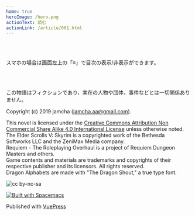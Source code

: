```yaml
---
home: true
heroImage: /hero.png
actionText: 読む
actionLink: /article/001.html
---
```


<br>
<br>

スマホの場合は画面左上の「≡」で目次の表示/非表示ができます。

<br>
<br>

この物語はフィクションであり，実在の人物や団体，事件などとは一切関係ありません。

Copyright (c) 2019 jamcha (jamcha.aa@gmail.com).  

This novel is licensed under the [Creative Commons Attribution Non Commercial Share Alike 4.0 International License](https://creativecommons.org/licenses/by-nc-sa/4.0/deed) unless otherwise noted.  
The Elder Scrolls V: Skyrim is a copyrighted work of the Bethesda Softworks LLC and the ZeniMax Media company.  
Requiem - The Roleplaying Overhaul is a project of Requiem Dungeon Masters and others.  
Game contents and materials are trademarks and copyrights of their respective publisher and its licensors. All rights reserved.  
Dragon Alphabets are made with "The Dragon Shout," a true type font.

![cc by-nc-sa](https://i.creativecommons.org/l/by-nc-sa/4.0/88x31.png)  

[![Built with Spacemacs](https://cdn.rawgit.com/syl20bnr/spacemacs/442d025779da2f62fc86c2082703697714db6514/assets/spacemacs-badge.svg)](http://spacemacs.org)

Published with [VuePress](https://vuepress.vuejs.org/)
